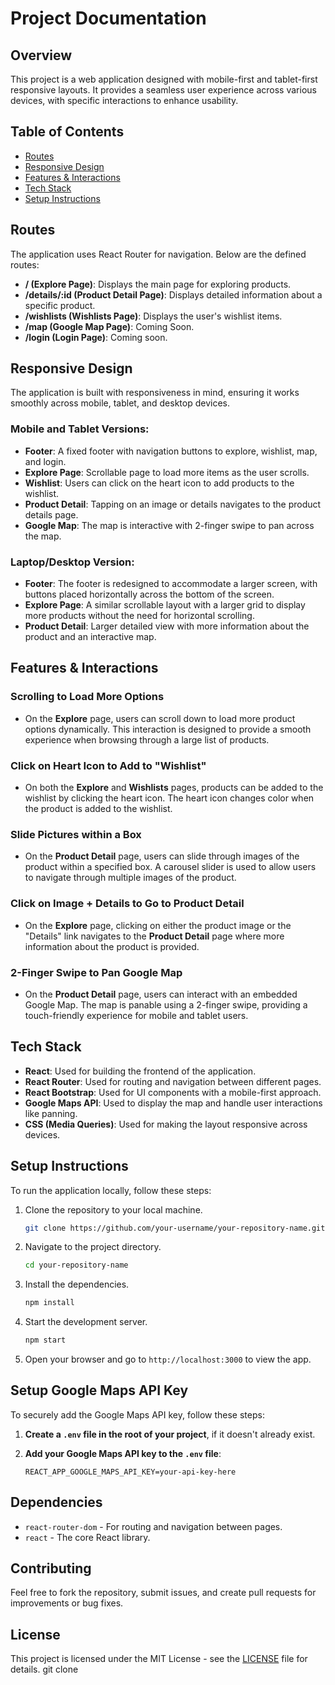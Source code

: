 # Project Documentation

## Overview

This project is a web application designed with mobile-first and tablet-first responsive layouts. It provides a seamless user experience across various devices, with specific interactions to enhance usability.

## Table of Contents

- [Routes](#routes)
- [Responsive Design](#responsive-design)
- [Features & Interactions](#features--interactions)
- [Tech Stack](#tech-stack)
- [Setup Instructions](#setup-instructions)

## Routes

The application uses React Router for navigation. Below are the defined routes:

- **/ (Explore Page)**: Displays the main page for exploring products.
- **/details/:id (Product Detail Page)**: Displays detailed information about a specific product.
- **/wishlists (Wishlists Page)**: Displays the user's wishlist items.
- **/map (Google Map Page)**: Coming Soon.
- **/login (Login Page)**: Coming soon.

## Responsive Design

The application is built with responsiveness in mind, ensuring it works smoothly across mobile, tablet, and desktop devices.

### Mobile and Tablet Versions:

- **Footer**: A fixed footer with navigation buttons to explore, wishlist, map, and login.
- **Explore Page**: Scrollable page to load more items as the user scrolls.
- **Wishlist**: Users can click on the heart icon to add products to the wishlist.
- **Product Detail**: Tapping on an image or details navigates to the product details page.
- **Google Map**: The map is interactive with 2-finger swipe to pan across the map.

### Laptop/Desktop Version:

- **Footer**: The footer is redesigned to accommodate a larger screen, with buttons placed horizontally across the bottom of the screen.
- **Explore Page**: A similar scrollable layout with a larger grid to display more products without the need for horizontal scrolling.
- **Product Detail**: Larger detailed view with more information about the product and an interactive map.

## Features & Interactions

### Scrolling to Load More Options
- On the **Explore** page, users can scroll down to load more product options dynamically. This interaction is designed to provide a smooth experience when browsing through a large list of products.

### Click on Heart Icon to Add to "Wishlist"
- On both the **Explore** and **Wishlists** pages, products can be added to the wishlist by clicking the heart icon. The heart icon changes color when the product is added to the wishlist.

### Slide Pictures within a Box
- On the **Product Detail** page, users can slide through images of the product within a specified box. A carousel slider is used to allow users to navigate through multiple images of the product.

### Click on Image + Details to Go to Product Detail
- On the **Explore** page, clicking on either the product image or the "Details" link navigates to the **Product Detail** page where more information about the product is provided.

### 2-Finger Swipe to Pan Google Map
- On the **Product Detail** page, users can interact with an embedded Google Map. The map is panable using a 2-finger swipe, providing a touch-friendly experience for mobile and tablet users.

## Tech Stack

- **React**: Used for building the frontend of the application.
- **React Router**: Used for routing and navigation between different pages.
- **React Bootstrap**: Used for UI components with a mobile-first approach.
- **Google Maps API**: Used to display the map and handle user interactions like panning.
- **CSS (Media Queries)**: Used for making the layout responsive across devices.


## Setup Instructions

To run the application locally, follow these steps:

1. Clone the repository to your local machine.
   ```bash
   git clone https://github.com/your-username/your-repository-name.git
   ```

2. Navigate to the project directory.
   ```bash
   cd your-repository-name
   ```

3. Install the dependencies.
   ```bash
   npm install
   ```

4. Start the development server.
   ```bash
   npm start
   ```

5. Open your browser and go to `http://localhost:3000` to view the app.

## Setup Google Maps API Key

To securely add the Google Maps API key, follow these steps:

1. **Create a `.env` file in the root of your project**, if it doesn't already exist.

2. **Add your Google Maps API key to the `.env` file**:
   ```env
   REACT_APP_GOOGLE_MAPS_API_KEY=your-api-key-here

## Dependencies

- `react-router-dom` - For routing and navigation between pages.
- `react` - The core React library.

## Contributing

Feel free to fork the repository, submit issues, and create pull requests for improvements or bug fixes.

## License

This project is licensed under the MIT License - see the [LICENSE](LICENSE) file for details.
   git clone <repository-url>
